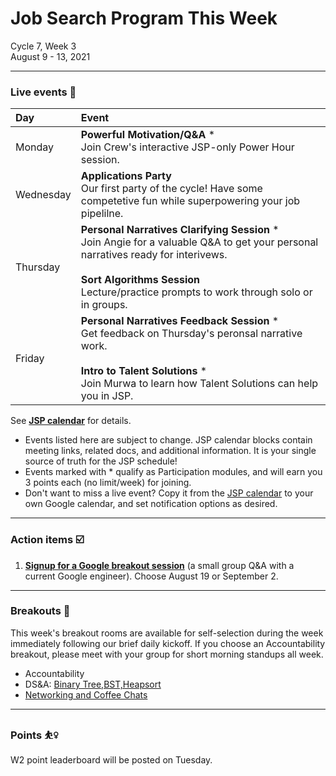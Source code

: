 # Job Search Program This Week

Cycle 7, Week 3 <br />
August 9 - 13, 2021

---

### Live events 📆

|Day|Event|
|:--|:--|
| Monday |**Powerful Motivation/Q&A** * <br /> Join Crew's interactive JSP-only Power Hour session. |
| Wednesday | **Applications Party** <br /> Our first party of the cycle! Have some competetive fun while superpowering your job pipelilne. |
| Thursday | **Personal Narratives Clarifying Session** * <br /> Join Angie for a valuable Q&A to get your personal narratives ready for interivews. <br /><br /> **Sort Algorithms Session** <br /> Lecture/practice prompts to work through solo or in groups. |
| Friday | **Personal Narratives Feedback Session** * <br /> Get feedback on Thursday's peronsal narrative work. <br /><br />  **Intro to Talent Solutions** *<br /> Join Murwa to learn how Talent Solutions can help you in JSP. |

See **[JSP calendar](http://mks.io/jspcalendar)** for details.

 * Events listed here are subject to change. JSP calendar blocks contain meeting links, related docs, and additional information. It is your single source of truth for the JSP schedule! <br />
 * Events marked with *  qualify as Participation modules, and will earn you 3 points each (no limit/week) for joining.
 * Don't want to miss a live event? Copy it from the [JSP calendar](http://mks.io/jspcalendar) to your own Google calendar, and set notification options as desired.
 
---


### Action items ☑️ 


1. **[Signup for a Google breakout session](https://docs.google.com/forms/d/e/1FAIpQLSceyOGWZDfRc6fjLLdRc_dsVyK4JGPHiYnH5aW3Ar2VlBYVTw/viewform)** (a small group Q&A with a current Google engineer). Choose August 19 or September 2.

---


### Breakouts 🤝


This week's breakout rooms are available for self-selection during the week immediately following our brief daily kickoff. If you choose an Accountability breakout, please meet with your group for short morning standups all week.

 * Accountability
 * DS&A: [Binary Tree,BST,Heapsort](https://docs.google.com/document/d/1AWq6mk8h2PqXxZXw4IiajK875RKL4kpPSSNpc2QirRY/edit?usp=sharing)
 * [Networking and Coffee Chats](https://drive.google.com/drive/folders/14Dy_e_A2tsu6uDw3JLMDV9BBPc7Gdon1?usp=sharing)

---


### Points ⛹️‍♀️

W2 point leaderboard will be posted on Tuesday.
